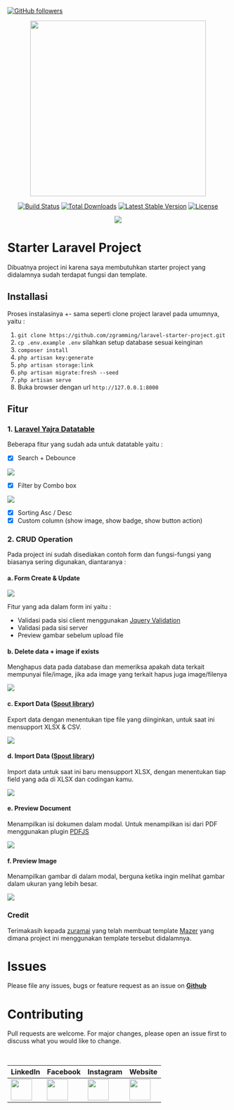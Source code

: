 [![GitHub followers](https://img.shields.io/github/followers/zgramming.svg?style=social&label=Follow&maxAge=2592000)](https://github.com/zgramming?tab=followers)

<p align="center"><a href="https://laravel.com" target="_blank"><img src="https://raw.githubusercontent.com/laravel/art/master/logo-lockup/5%20SVG/2%20CMYK/1%20Full%20Color/laravel-logolockup-cmyk-red.svg" width="400"></a></p>

<p align="center">
<a href="https://travis-ci.org/laravel/framework"><img src="https://travis-ci.org/laravel/framework.svg" alt="Build Status"></a>
<a href="https://packagist.org/packages/laravel/framework"><img src="https://img.shields.io/packagist/dt/laravel/framework" alt="Total Downloads"></a>
<a href="https://packagist.org/packages/laravel/framework"><img src="https://img.shields.io/packagist/v/laravel/framework" alt="Latest Stable Version"></a>
<a href="https://packagist.org/packages/laravel/framework"><img src="https://img.shields.io/packagist/l/laravel/framework" alt="License"></a>
</p>

<p align="center">
  <img src="github/screenshot/logo.jpg">
</p>

# Starter Laravel Project

Dibuatnya project ini karena saya membutuhkan starter project yang didalamnya sudah terdapat fungsi dan template.

## Installasi

Proses instalasinya +- sama seperti clone project laravel pada umumnya, yaitu :

1. `git clone https://github.com/zgramming/laravel-starter-project.git`
2. `cp .env.example .env` silahkan setup database sesuai keinginan
3. `composer install`
4. `php artisan key:generate`
5. `php artisan storage:link`
6. `php artisan migrate:fresh --seed`
7. `php artisan serve`
8. Buka browser dengan url `http://127.0.0.1:8000`


## Fitur

### 1. <a href="https://yajrabox.com/docs/laravel-datatables/master/installation" target="_blank">Laravel Yajra Datatable</a>
Beberapa fitur yang sudah ada untuk datatable yaitu :

- [x] Search + Debounce

<img src="github/gif/datatable/1.gif">

- [x] Filter by Combo box

<img src="github/gif/datatable/2.gif">

- [x] Sorting Asc / Desc
- [x] Custom column (show image, show badge, show button action)

### 2. CRUD Operation
Pada project ini sudah disediakan contoh form dan fungsi-fungsi yang biasanya sering digunakan, diantaranya : 

#### a. Form Create & Update

<img src="github/gif/crud_operation/1.gif">

Fitur yang ada dalam form ini yaitu : 
* Validasi pada sisi client menggunakan <a href="https://jqueryvalidation.org/" target="_blank">Jquery Validation</a>
* Validasi pada sisi server
* Preview gambar sebelum upload file

#### b. Delete data + image if exists
Menghapus data pada database dan memeriksa apakah data terkait mempunyai file/image, jika ada image yang terkait hapus juga image/filenya

<img src="github/gif/crud_operation/2.gif">

#### c. Export Data (<a href="https://github.com/box/spout" target="_blank">Spout library</a>)
Export data dengan menentukan tipe file yang diinginkan, untuk saat ini mensupport XLSX & CSV.

<img src="github/gif/crud_operation/export.gif">

#### d. Import Data (<a href="https://github.com/box/spout" target="_blank">Spout library</a>)
Import data untuk saat ini baru mensupport XLSX, dengan menentukan tiap field yang ada di XLSX dan codingan kamu.

<img src="github/gif/crud_operation/import.gif">

#### e. Preview Document
Menampilkan isi dokumen dalam modal.
Untuk menampilkan isi dari PDF menggunakan plugin <a href="https://mozilla.github.io/pdf.js/" target="_blank">PDFJS</a>

<img src="github/gif/crud_operation/preview-document.gif">

#### f. Preview Image
Menampilkan gambar di dalam modal, berguna ketika ingin melihat gambar dalam ukuran yang lebih besar.

<img src="github/gif/crud_operation/preview-image.gif">

### Credit
Terimakasih kepada <a href="https://github.com/zuramai" target="_blank">zuramai</a>  yang telah membuat template <a href="https://github.com/zuramai/mazer" target="_blank">Mazer</a> yang dimana project ini menggunakan template tersebut didalamnya.


# Issues

Please file any issues, bugs or feature request as an issue on <a href="https://github.com/zgramming/laravel-starter-project/issues"><b> Github </b></a>

# Contributing

Pull requests are welcome. For major changes, please open an issue first to discuss what you would like to change.

<br>

<table border="0" cellspacing="0" cellpadding="0">
    <thead>
        <tr>
            <th>LinkedIn</th>
            <th>Facebook</th>
            <th>Instagram</th>
            <th>Website</th>
        </tr>
    </thead>
    <tbody>
        <tr>
            <td><a href="https://www.linkedin.com/in/zeffry-reynando" target="_blank"><img src="github/social_media/icon_linkedin.png" width=48 height=48></a></td>
            <td><a href="https://www.facebook.com/zeffry.reynando" target="_blank"><img src="github/social_media/icon_fb.png" width=48 height=48></a></td>
            <td><a href="https://www.instagram.com/zeffry_reynando" target="_blank"><img src="github/social_media/icon_instagram.png" width=48 height=48></a></td>
            <td><a href="https://zeffry.dev/" target="_blank"><img src="github/social_media/icon_website.png" width=48 height=48></a></td>
        </tr>
    </tbody>

</table>
